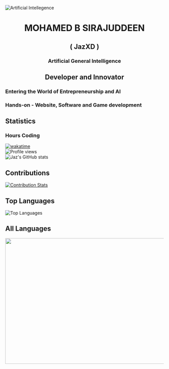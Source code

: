 <!-- ![Artificial Intellegence](https://wallpapers.com/images/featured/ai-vpzcidps6aw64inn.jpg)-->
![Artificial Intellegence](https://img.pikbest.com/background/20220119/ai-artificial-intelligence-starry-sky-portrait-blue-technology-banner_6231445.jpg!w700wp)

<h1 align="center">MOHAMED B SIRAJUDDEEN</h1>
<h2 align="center">( JazXD )</h2>
<h3 align="center">Artificial General Intelligence</h3>

<h2 align='center'>Developer and Innovator</h2>

### Entering the World of Entrepreneurship and AI

### Hands-on - Website, Software and Game development

## Statistics

### Hours Coding
[![wakatime](https://wakatime.com/badge/user/0e30fc82-fae6-4af4-865a-dbc0052c077a.svg)](https://wakatime.com/@0e30fc82-fae6-4af4-865a-dbc0052c077a) <br>
![Profile views](https://komarev.com/ghpvc/?username=jaz0xd)
<br>
![Jaz's GitHub stats](https://github-readme-stats.vercel.app/api?username=jaz0xd&theme=dark&show_icons=true)

## Contributions
[![Contribution Stats](https://github-contribution-stats.vercel.app/api/?username=jaz0xd)](https://github.com/jaz0xd/github-contribution-stats/)

## Top Languages
![Top Languages](https://github-readme-stats.vercel.app/api/top-langs/?username=jaz0xd&layout=compact&theme=default)

## All Languages
<p align="left">
    <img src="https://wakatime.com/share/@JazXD/486c80ef-10b0-4c60-a37a-a14ec02592ba.svg" width="600" height="400">
</p>
